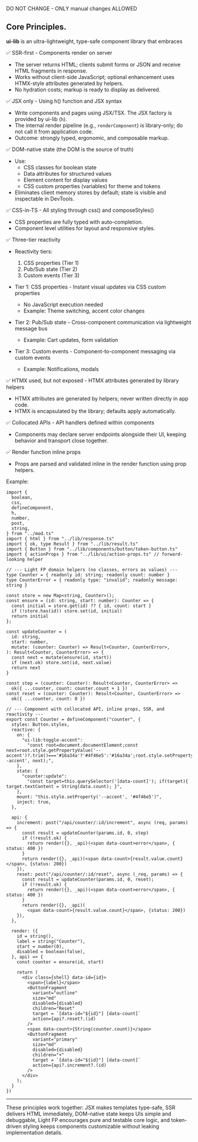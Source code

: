 DO NOT CHANGE - ONLY manual changes ALLOWED

## Core Principles.

**ui-lib** is an ultra-lightweight, type-safe component library that embraces

✅ SSR-first - Components render on server

- The server returns HTML; clients submit forms or JSON and receive HTML
  fragments in response.
- Works without client-side JavaScript; optional enhancement uses HTMX-style
  attributes generated by helpers.
- No hydration costs; markup is ready to display as delivered.

✅ JSX only - Using h() function and JSX syntax

- Write components and pages using JSX/TSX. The JSX factory is provided by
  ui-lib (`h`).
- The internal render pipeline (e.g., `renderComponent`) is library-only; do not
  call it from application code.
- Outcome: strongly typed, ergonomic, and composable markup.

✅ DOM-native state (the DOM is the source of truth)

- Use:
  - CSS classes for boolean state
  - Data attributes for structured values
  - Element content for display values
  - CSS custom properties (variables) for theme and tokens
- Eliminates client memory stores by default; state is visible and inspectable
  in DevTools.

✅ CSS-in-TS - All styling through css() and composeStyles()

- CSS properties are fully typed with auto-completion.
- Component level utilities for layout and responsive styles.

✅ Three-tier reactivity

- Reactivity tiers:
  1. CSS properties (Tier 1)
  2. Pub/Sub state (Tier 2)
  3. Custom events (Tier 3)

- Tier 1: CSS properties - Instant visual updates via CSS custom properties
  - No JavaScript execution needed
  - Example: Theme switching, accent color changes
- Tier 2: Pub/Sub state - Cross-component communication via lightweight message
  bus
  - Example: Cart updates, form validation
- Tier 3: Custom events - Component-to-component messaging via custom events
  - Example: Notifications, modals

✅ HTMX used, but not exposed - HTMX attributes generated by library helpers

- HTMX attributes are generated by helpers; never written directly in app code.
- HTMX is encapsulated by the library; defaults apply automatically.

✅ Collocated APIs - API handlers defined within components

- Components may declare server endpoints alongside their UI, keeping behavior
  and transport close together.

✅ Render function inline props

- Props are parsed and validated inline in the render function using prop
  helpers.

Example:

```tsx
import {
  boolean,
  css,
  defineComponent,
  h,
  number,
  post,
  string,
} from "../mod.ts"
import { html } from "../lib/response.ts"
import { ok, type Result } from "../lib/result.ts"
import { Button } from "../lib/components/button/token-button.ts"
import { actionProps } from "../lib/ui/action-props.ts" // forward-looking helper

// --- Light FP domain helpers (no classes, errors as values) ---
type Counter = { readonly id: string; readonly count: number }
type CounterError = { readonly type: "invalid"; readonly message: string }

const store = new Map<string, Counter>();
const ensure = (id: string, start: number): Counter => {
  const initial = store.get(id) ?? { id, count: start }
  if (!store.has(id)) store.set(id, initial)
  return initial
};

const updateCounter = (
  id: string,
  start: number,
  mutate: (counter: Counter) => Result<Counter, CounterError>,
): Result<Counter, CounterError> => {
  const next = mutate(ensure(id, start))
  if (next.ok) store.set(id, next.value)
  return next
}

const step = (counter: Counter): Result<Counter, CounterError> =>
  ok({ ...counter, count: counter.count + 1 })
const reset = (counter: Counter): Result<Counter, CounterError> =>
  ok({ ...counter, count: 0 })

// --- Component with collocated API, inline props, SSR, and reactivity ---
export const Counter = defineComponent("counter", {
  styles: Button.styles,
  reactive: {
    on: {
      "ui-lib:toggle-accent":
        "const root=document.documentElement;const next=root.style.getPropertyValue('--accent')?.trim()==='#16a34a'?'#4f46e5':'#16a34a';root.style.setProperty('--accent', next);",
    },
    state: {
      "counter:update":
        "const target=this.querySelector('[data-count]'); if(target){ target.textContent = String(data.count); }",
    },
    mount: "this.style.setProperty('--accent', '#4f46e5')",
    inject: true,
  },

  api: {
    increment: post("/api/counter/:id/increment", async (req, params) => {
      const result = updateCounter(params.id, 0, step)
      if (!result.ok) {
        return render({}, _api)(<span data-count>error</span>, { status: 400 })
      }
      return render({}, _api)(<span data-count>{result.value.count}</span>, {status: 200})
    }),
    reset: post("/api/counter/:id/reset", async (_req, params) => {
      const result = updateCounter(params.id, 0, reset);
      if (!result.ok) {
        return render({}, _api)(<span data-count>error</span>, { status: 400 })
      }
      return render({}, _api)(
        <span data-count>{result.value.count}</span>, {status: 200})
    }),
  },

  render: ({
    id = string(),
    label = string("Counter"),
    start = number(0),
    disabled = boolean(false),
  }, api) => {
    const counter = ensure(id, start)

    return (
      <div class={shell} data-id={id}>
        <span>{label}</span>
        <ButtonFragment
          variant="outline"
          size="md"
          disabled={disabled}
          children="Reset"
          target = `[data-id="${id}"] [data-count]`
          action={api?.reset?.(id)
        />
        <span data-count>{String(counter.count)}</span>
        <ButtonFragment
          variant="primary"
          size="md"
          disabled={disabled}
          children="+"
          target = `[data-id="${id}"] [data-count]`
          action={api?.increment?.(id)
        />
      </div>
    );
  }
})
```

---

These principles work together: JSX makes templates type-safe, SSR delivers HTML
immediately, DOM-native state keeps UIs simple and debuggable, Light FP
encourages pure and testable core logic, and token-driven styling keeps
components customizable without leaking implementation details.
